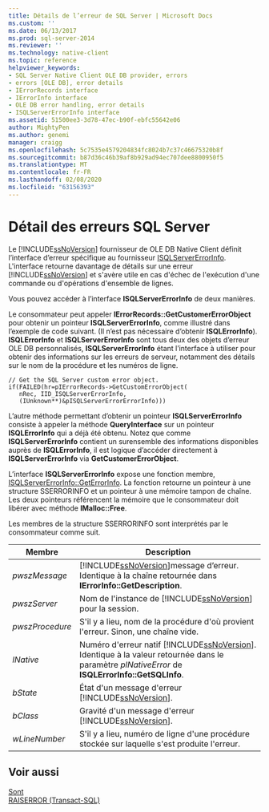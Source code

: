```yaml
---
title: Détails de l’erreur de SQL Server | Microsoft Docs
ms.custom: ''
ms.date: 06/13/2017
ms.prod: sql-server-2014
ms.reviewer: ''
ms.technology: native-client
ms.topic: reference
helpviewer_keywords:
- SQL Server Native Client OLE DB provider, errors
- errors [OLE DB], error details
- IErrorRecords interface
- IErrorInfo interface
- OLE DB error handling, error details
- ISQLServerErrorInfo interface
ms.assetid: 51500ee3-3d78-47ec-b90f-ebfc55642e06
author: MightyPen
ms.author: genemi
manager: craigg
ms.openlocfilehash: 5c7535e4579204834fc8024b7c37c46675320b8f
ms.sourcegitcommit: b87d36c46b39af8b929ad94ec707dee8800950f5
ms.translationtype: MT
ms.contentlocale: fr-FR
ms.lasthandoff: 02/08/2020
ms.locfileid: "63156393"
---
```

# <a name="sql-server-error-detail"></a>Détail des erreurs SQL Server
  Le [!INCLUDE[ssNoVersion](../../includes/ssnoversion-md.md)] fournisseur de OLE DB Native Client définit l’interface d’erreur spécifique au fournisseur [ISQLServerErrorInfo](../../database-engine/dev-guide/isqlservererrorinfo-ole-db.md). L'interface retourne davantage de détails sur une erreur [!INCLUDE[ssNoVersion](../../includes/ssnoversion-md.md)] et s'avère utile en cas d'échec de l'exécution d'une commande ou d'opérations d'ensemble de lignes.  
  
 Vous pouvez accéder à l’interface **ISQLServerErrorInfo** de deux manières.  
  
 Le consommateur peut appeler **IErrorRecords::GetCustomerErrorObject** pour obtenir un pointeur **ISQLServerErrorInfo**, comme illustré dans l’exemple de code suivant. (Il n’est pas nécessaire d’obtenir **ISQLErrorInfo**). **ISQLErrorInfo** et **ISQLServerErrorInfo** sont tous deux des objets d’erreur OLE DB personnalisés, **ISQLServerErrorInfo** étant l’interface à utiliser pour obtenir des informations sur les erreurs de serveur, notamment des détails sur le nom de la procédure et les numéros de ligne.  
  
```  
// Get the SQL Server custom error object.  
if(FAILED(hr=pIErrorRecords->GetCustomErrorObject(  
   nRec, IID_ISQLServerErrorInfo,  
   (IUnknown**)&pISQLServerErrorErrorInfo)))  
```  
  
 L’autre méthode permettant d’obtenir un pointeur **ISQLServerErrorInfo** consiste à appeler la méthode **QueryInterface** sur un pointeur **ISQLErrorInfo** qui a déjà été obtenu. Notez que comme **ISQLServerErrorInfo** contient un surensemble des informations disponibles auprès de **ISQLErrorInfo**, il est logique d’accéder directement à **ISQLServerErrorInfo** via **GetCustomerErrorObject**.  
  
 L’interface **ISQLServerErrorInfo** expose une fonction membre, [ISQLServerErrorInfo::GetErrorInfo](../native-client-ole-db-interfaces/isqlservererrorinfo-geterrorinfo-ole-db.md). La fonction retourne un pointeur à une structure SSERRORINFO et un pointeur à une mémoire tampon de chaîne. Les deux pointeurs référencent la mémoire que le consommateur doit libérer avec méthode **IMalloc::Free**.  
  
 Les membres de la structure SSERRORINFO sont interprétés par le consommateur comme suit.  
  
|Membre|Description|  
|------------|-----------------|  
|*pwszMessage*|[!INCLUDE[ssNoVersion](../../includes/ssnoversion-md.md)]message d’erreur. Identique à la chaîne retournée dans **IErrorInfo::GetDescription**.|  
|*pwszServer*|Nom de l'instance de [!INCLUDE[ssNoVersion](../../includes/ssnoversion-md.md)] pour la session.|  
|*pwszProcedure*|S'il y a lieu, nom de la procédure d'où provient l'erreur. Sinon, une chaîne vide.|  
|*lNative*|Numéro d'erreur natif [!INCLUDE[ssNoVersion](../../includes/ssnoversion-md.md)]. Identique à la valeur retournée dans le paramètre *plNativeError* de **ISQLErrorInfo::GetSQLInfo**.|  
|*bState*|État d'un message d'erreur [!INCLUDE[ssNoVersion](../../includes/ssnoversion-md.md)].|  
|*bClass*|Gravité d'un message d'erreur [!INCLUDE[ssNoVersion](../../includes/ssnoversion-md.md)].|  
|*wLineNumber*|S'il y a lieu, numéro de ligne d'une procédure stockée sur laquelle s'est produite l'erreur.|  
  
## <a name="see-also"></a>Voir aussi  
 [Sont](errors.md)   
 [RAISERROR &#40;Transact-SQL&#41;](/sql/t-sql/language-elements/raiserror-transact-sql)  
  
  
